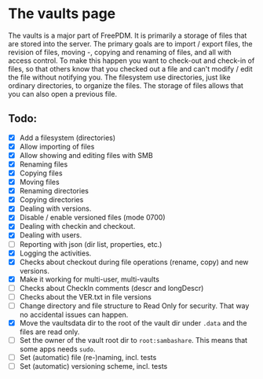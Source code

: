 # The vaults page

The vaults is a major part of FreePDM. It is primarily a storage of files that are stored into the server. The primary goals are to import / export files, the revision of files, moving -, copying and renaming of files, and all with access control. To make this happen you want to check-out and check-in of files, so that others know that you checked out a file and can't modify / edit the file without notifying you. The filesystem use directories, just like ordinary directories, to organize the files. The storage of files allows that you can also open a previous file.


## Todo:

- [x] Add a filesystem (directories)
- [x] Allow importing of files
- [x] Allow showing and editing files with SMB
- [x] Renaming files
- [x] Copying files
- [x] Moving files
- [x] Renaming directories
- [x] Copying directories
- [x] Dealing with versions.
- [x] Disable / enable versioned files (mode 0700)
- [x] Dealing with checkin and checkout.
- [x] Dealing with users.
- [ ] Reporting with json (dir list, properties, etc.)
- [x] Logging the activities.
- [x] Checks about checkout during file operations (rename, copy) and new versions.
- [x] Make it working for multi-user, multi-vaults
- [ ] Checks about CheckIn comments (descr and longDescr)
- [ ] Checks about the VER.txt in file versions
- [ ] Change directory and file structure to Read Only for security. That way no accidental issues can happen.
- [x] Move the vaultsdata dir to the root of the vault dir under `.data` and the files are read only.
- [ ] Set the owner of the vault root dir to `root:sambashare`. This means that some apps needs `sudo`.
- [ ] Set (automatic) file (re-)naming, incl. tests
- [ ] Set (automatic) versioning scheme, incl. tests
